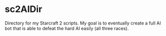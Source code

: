 # sc2AIDir
Directory for my Starcraft 2 scripts. My goal is to eventually create a full AI bot that is able to defeat the hard AI easily (all three races).
